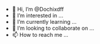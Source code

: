 - 👋 Hi, I’m @Dochixdff
- 👀 I’m interested in ...
- 🌱 I’m currently learning ...
- 💞️ I’m looking to collaborate on ...
- 📫 How to reach me ...

<!---
Dochixdff/Dochixdff is a ✨ special ✨ repository because its `README.md` (this file) appears on your GitHub profile.
You can click the Preview link to take a look at your changes.
--->
